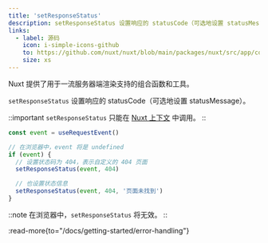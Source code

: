 ```yaml
---
title: 'setResponseStatus'
description: setResponseStatus 设置响应的 statusCode（可选地设置 statusMessage）。
links:
  - label: 源码
    icon: i-simple-icons-github
    to: https://github.com/nuxt/nuxt/blob/main/packages/nuxt/src/app/composables/ssr.ts
    size: xs
---
```


Nuxt 提供了用于一流服务器端渲染支持的组合函数和工具。

`setResponseStatus` 设置响应的 statusCode（可选地设置 statusMessage）。

::important
`setResponseStatus` 只能在 [Nuxt 上下文](/docs/guide/going-further/nuxt-app#the-nuxt-context) 中调用。
::

```js
const event = useRequestEvent()

// 在浏览器中，event 将是 undefined
if (event) {
  // 设置状态码为 404，表示自定义的 404 页面
  setResponseStatus(event, 404)

  // 也设置状态信息
  setResponseStatus(event, 404, '页面未找到')
}
```

::note
在浏览器中，`setResponseStatus` 将无效。
::

:read-more{to="/docs/getting-started/error-handling"}